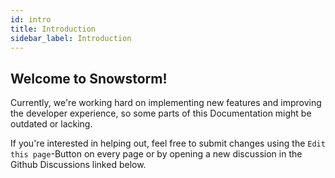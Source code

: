 ```yaml
---
id: intro
title: Introduction
sidebar_label: Introduction
---
```


## Welcome to Snowstorm!

Currently, we're working hard on implementing new features and improving the developer experience, so some parts of this Documentation might be outdated or lacking.

If you're interested in helping out, feel free to submit changes using the `Edit this page`-Button on every page or by opening a new discussion in the Github Discussions linked below.
